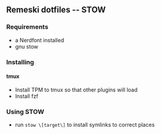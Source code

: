 ## Remeski dotfiles -- STOW

### Requirements

- a Nerdfont installed
- gnu stow

### Installing

#### tmux 

- Install TPM to tmux so that other plugins will load
- Install fzf

### Using STOW

- run `stow \[target\]` to install symlinks to correct places


